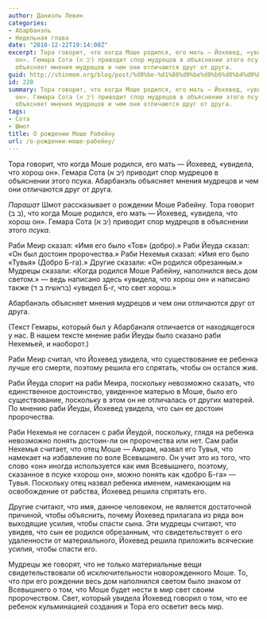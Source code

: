 ```yaml
---
author: Даниэль Левин
categories:
- Абарбанэль
- Недельная глава
date: "2010-12-22T19:14:00Z"
excerpt: Тора говорит, что когда Моше родился, его мать — Йохевед, «увидела, что хорош
  он». Гемара Сота (יב א) приводит спор мудрецов в объяснении этого псука. Абарбанэль
  объясняет мнения мудрецов и чем они отличаются друг от друга.
guid: http://shinmem.org/blog/post/%d0%be-%d1%80%d0%be%d0%b6%d0%b4%d0%b5%d0%bd%d0%b8%d0%b8-%d0%bc%d0%be%d1%88%d0%b5-%d1%80%d0%b0%d0%b1%d0%b5%d0%b9%d0%bd%d1%83
id: 220
summary: Тора говорит, что когда Моше родился, его мать — Йохевед, «увидела, что хорош
  он». Гемара Сота (יב א) приводит спор мудрецов в объяснении этого псука. Абарбанэль
  объясняет мнения мудрецов и чем они отличаются друг от друга.
tags:
- Сота
- Шмот
title: О рождении Моше Рабейну
url: /о-рождении-моше-рабейну/
---
```

Тора говорит, что когда Моше родился, его мать — Йохевед, «увидела, что хорош он». Гемара Сота (יב א) приводит спор мудрецов в объяснении этого псука. Абарбанэль объясняет мнения мудрецов и чем они отличаются друг от друга.<!--more-->

_Парашат_ Шмот рассказывает о рождении Моше Рабейну. Тора говорит (ב ב), что когда Моше родился, его мать — Йохевед, «увидела, что хорош он». Гемара Сота (יב א) приводит спор мудрецов в объяснении этого _псука_. 

Раби Меир сказал: «Имя его было «Тов» (добро).» Раби Йеуда сказал: «Он был достоин пророчества.» Раби Нехемья сказал: «Имя его было «Тувья» (Добро Б-га).» Другие сказали: «Он родился обрезанным.» Мудрецы сказали: «Когда родился Моше Рабейну, наполнился весь дом светом.» — ведь написано здесь «увидела, что хорош он» и написано также (בראשית ב ד) «увидел Б-г, что свет хорош.» 

Абарбанэль объясняет мнения мудрецов и чем они отличаются друг от друга. 

(Текст Гемары, который был у Абарбанэля отличается от находящегося у нас. В нашем тексте мнение раби Йеуды было сказано раби Нехемьей, и наоборот.) 

Раби Меир считал, что Йохевед увидела, что существование ее ребенка лучше его смерти, поэтому решила его спрятать, чтобы он остался жив. 

Раби Йеуда спорит на раби Меира, поскольку невозможно сказать, что единственное достоинство, увиденное матерью в Моше, было его существование, поскольку в этом он не отличалась от других матерей. По мнению раби Йеуды, Йохевед увидела, что сын ее достоин пророчества. 

Раби Нехемья не согласен с раби Йеудой, поскольку, глядя на ребенка невозможно понять достоин-ли он пророчества или нет. Сам раби Нехемья считает, что отец Моше — Амрам, назвал его Тувья, что намекает на избавление по воле Всевышнего. Он учит это из того, что слово «он» иногда используется как имя Всевышнего, поэтому, сказанное в псуке «хорош он», можно понять как «добро Б-га» — Тувья. Поскольку отец назвал ребенка именем, намекающим на освобождение от рабства, Йохевед решила спрятать его. 

Другие считают, что имя, данное человеком, не является достаточной причиной, чтобы объяснить, почему Йохевед прилагала из ряда вон выходящие усилия, чтобы спасти сына. Эти мудрецы считают, что увидев, что сын ее родился обрезанным, что свидетельствует о его удаленности от материального, Йохевед решила приложить всяческие усилия, чтобы спасти его. 

Мудрецы же говорят, что не только материальные вещи свидетельствовали об исключительности новорожденного Моше. То, что при его рождении весь дом наполнился светом было знаком от Всевышнего о том, что Моше будет нести в мир свет своим пророчеством. Свет, который увидела Йохевед говорил о том, что ее ребенок кульминацией создания и Тора его осветит весь мир.